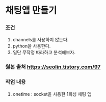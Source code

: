 # 채팅앱 만들기

### 조건
1. channels를 사용하지 않는다.
2. python을 사용한다.
3. 일단 무작정 따라하고 분석해보자.

### 원본 출처 https://seolin.tistory.com/97

### 작업 내용
1. onetime : socket을 사용한 1회성 채팅 앱
